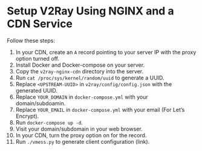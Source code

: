 # Setup V2Ray Using NGINX and a CDN Service

Follow these steps:

1. In your CDN, create an `A` record pointing to your server IP with the proxy option turned off.
1. Install Docker and Docker-compose on your server.
1. Copy the `v2ray-nginx-cdn` directory into the server.
1. Run ```cat /proc/sys/kernel/random/uuid``` to generate a UUID.
1. Replace `<UPSTREAM-UUID>` in `v2ray/config/config.json` with the generated UUID.
1. Replace `YOUR_DOMAIN` in `docker-compose.yml` with your domain/subdoamin.
1. Replace `YOUR_EMAIL` in `docker-compose.yml` with your email (For Let’s Encrypt).
1. Run `docker-compose up -d`.
1. Visit your domain/subdomain in your web browser.
1. In your CDN, turn the proxy option on for the record.
1. Run `./vmess.py` to generate client configuration (link).
